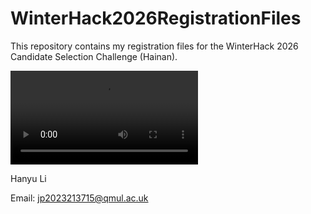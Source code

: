 # WinterHack2026RegistrationFiles
This repository contains my registration files for the WinterHack 2026 Candidate Selection Challenge (Hainan).

![Demo video](demo_video.mp4)

Hanyu Li

Email: jp2023213715@qmul.ac.uk
